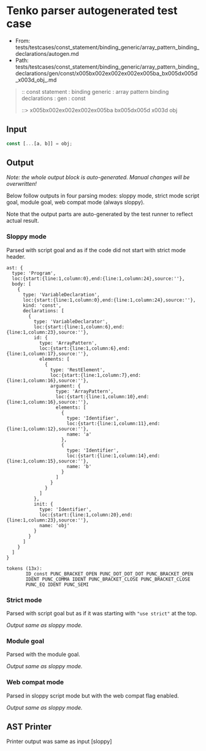 # Tenko parser autogenerated test case

- From: tests/testcases/const_statement/binding_generic/array_pattern_binding_declarations/autogen.md
- Path: tests/testcases/const_statement/binding_generic/array_pattern_binding_declarations/gen/const/x005bx002ex002ex002ex005ba_bx005dx005d_x003d_obj_.md

> :: const statement : binding generic : array pattern binding declarations : gen : const
>
> ::> x005bx002ex002ex002ex005ba bx005dx005d x003d obj

## Input


`````js
const [...[a, b]] = obj;
`````

## Output

_Note: the whole output block is auto-generated. Manual changes will be overwritten!_

Below follow outputs in four parsing modes: sloppy mode, strict mode script goal, module goal, web compat mode (always sloppy).

Note that the output parts are auto-generated by the test runner to reflect actual result.

### Sloppy mode

Parsed with script goal and as if the code did not start with strict mode header.

`````
ast: {
  type: 'Program',
  loc:{start:{line:1,column:0},end:{line:1,column:24},source:''},
  body: [
    {
      type: 'VariableDeclaration',
      loc:{start:{line:1,column:0},end:{line:1,column:24},source:''},
      kind: 'const',
      declarations: [
        {
          type: 'VariableDeclarator',
          loc:{start:{line:1,column:6},end:{line:1,column:23},source:''},
          id: {
            type: 'ArrayPattern',
            loc:{start:{line:1,column:6},end:{line:1,column:17},source:''},
            elements: [
              {
                type: 'RestElement',
                loc:{start:{line:1,column:7},end:{line:1,column:16},source:''},
                argument: {
                  type: 'ArrayPattern',
                  loc:{start:{line:1,column:10},end:{line:1,column:16},source:''},
                  elements: [
                    {
                      type: 'Identifier',
                      loc:{start:{line:1,column:11},end:{line:1,column:12},source:''},
                      name: 'a'
                    },
                    {
                      type: 'Identifier',
                      loc:{start:{line:1,column:14},end:{line:1,column:15},source:''},
                      name: 'b'
                    }
                  ]
                }
              }
            ]
          },
          init: {
            type: 'Identifier',
            loc:{start:{line:1,column:20},end:{line:1,column:23},source:''},
            name: 'obj'
          }
        }
      ]
    }
  ]
}

tokens (13x):
       ID_const PUNC_BRACKET_OPEN PUNC_DOT_DOT_DOT PUNC_BRACKET_OPEN
       IDENT PUNC_COMMA IDENT PUNC_BRACKET_CLOSE PUNC_BRACKET_CLOSE
       PUNC_EQ IDENT PUNC_SEMI
`````

### Strict mode

Parsed with script goal but as if it was starting with `"use strict"` at the top.

_Output same as sloppy mode._

### Module goal

Parsed with the module goal.

_Output same as sloppy mode._

### Web compat mode

Parsed in sloppy script mode but with the web compat flag enabled.

_Output same as sloppy mode._

## AST Printer

Printer output was same as input [sloppy]
